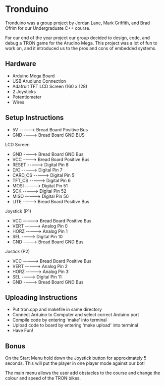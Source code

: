 # Tronduino

Tronduino was a group project by Jordan Lane, Mark Griffith, and Brad Ofrim for our Undergraduate C++ course. 

For our end of the year project our group decided to design, code, and debug a TRON game for the Arudino Mega. This project was a lot of fun to work on, and it introduced us to the pros and cons of embedded systems. 

## Hardware 

* Arduino Mega Board
* USB Arudiuno Connection
* Adafruit TFT LCD Screen (160 x 128)
* 2 Joysticks
* Potentiometer 
* Wires

## Setup Instructions
* 5V -----> Bread Board Positive Bus
* GND ----> Bread Board GND BUS

LCD Screen
* GND ----> Bread Board GND Bus
* VCC ----> Bread Board Positive Bus
* RESET -----> Digital Pin 8
* D/C -----> Digital Pin 7
* CARD_CS -----> Digital Pin 5
* TFT_CS -----> Digital Pin 6
* MOSI -----> Digital Pin 51
* SCK -----> Digital Pin 52
* MISO -----> Digital Pin 50
* LITE ----> Bread Board Positive Bus

Joystick (P1)
* VCC -----> Bread Board Positive Bus
* VERT -----> Analog Pin 0
* HORZ -----> Analog Pin 1
* SEL ----> Digital Pin 10
* GND ----> Bread Board GND Bus

Jostick (P2)
* VCC -----> Bread Board Positive Bus
* VERT -----> Analog Pin 2
* HORZ -----> Analog Pin 3
* SEL ----> Digital Pin 11
* GND ----> Bread Board GND Bus

## Uploading Instructions
* Put tron.cpp and makefile in same directory
* Connect Arduino to Computer and select correct Arduino port
* Compile code by entering 'make' into terminal
* Upload code to board by entering 'make upload' into terminal
* Have Fun!

## Bonus
On the Start Menu hold down the Joystick button for approximately 5 seconds. This will put the player in one player mode against our bot!

The main menu allows the user add obstacles to the course and change the colour and speed of the TRON bikes. 

